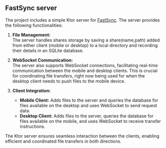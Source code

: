 ## FastSync server

The project includes a simple Ktor server for [FastSync](https://github.com/parneet-guraya/FastSync). The server provides the following functionalities:

1. **File Management:**  
   The server handles shares storage by saving a share(name,path) added from either client (mobile or desktop) to a local directory and recording their details in an SQLite database.

2. **WebSocket Communication:**  
   The server also supports WebSocket connections, facilitating real-time communication between the mobile and desktop clients. This is crucial for coordinating file transfers, right now being used for when the desktop client needs to push files to the mobile device.

3. **Client Integration:**  
   - **Mobile Client:** Adds files to the server and queries the database for files available on the desktop and uses WebSocket to send request data.
   - **Desktop Client:** Adds files to the server, queries the database for files available on the mobile, and uses WebSocket to receive transfer instructions.

The Ktor server ensures seamless interaction between the clients, enabling efficient and coordinated file transfers in both directions.
